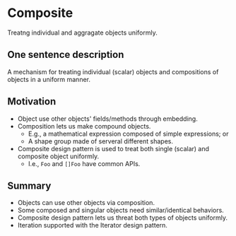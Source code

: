 # Composite

Treatng individual and aggragate objects uniformly.

## One sentence description

A mechanism for treating individual (scalar) objects and compositions of objects in a uniform manner.

## Motivation

- Object use other objects' fields/methods through embedding.
- Composition lets us make compound objects.
  - E.g., a mathematical expression composed of simple expressions; or
  - A shape group made of serveral different shapes.
- Composite design pattern is used to treat both single (scalar) and composite object uniformly.
  - I.e., `Foo` and `[]Foo` have common APIs.

## Summary

- Objects can use other objects via composition.
- Some composed and singular objects need similar/identical behaviors.
- Composite design pattern lets us threat both types of objects uniformly.
- Iteration supported with the Iterator design pattern.
